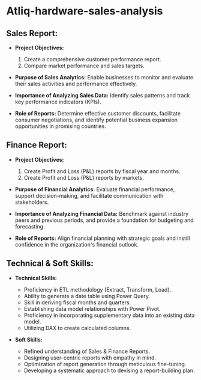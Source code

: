 # Atliq-hardware-sales-analysis
## Sales Report:

- **Project Objectives:**
    1. Create a comprehensive customer performance report.
    2. Compare market performance and sales targets.

- **Purpose of Sales Analytics:** Enable businesses to monitor and evaluate their sales activities and performance effectively.

- **Importance of Analyzing Sales Data:** Identify sales patterns and track key performance indicators (KPIs).

- **Role of Reports:** Determine effective customer discounts, facilitate consumer negotiations, and identify potential business expansion opportunities in promising countries.

## Finance Report:

- **Project Objectives:**
    1. Create Profit and Loss (P&L) reports by fiscal year and months.
    2. Create Profit and Loss (P&L) reports by markets.

- **Purpose of Financial Analytics:** Evaluate financial performance, support decision-making, and facilitate communication with stakeholders.

- **Importance of Analyzing Financial Data:** Benchmark against industry peers and previous periods, and provide a foundation for budgeting and forecasting.

- **Role of Reports:** Align financial planning with strategic goals and instill confidence in the organization's financial outlook.

## Technical & Soft Skills:

- **Technical Skills:**
    - Proficiency in ETL methodology (Extract, Transform, Load).
    - Ability to generate a date table using Power Query.
    - Skill in deriving fiscal months and quarters.
    - Establishing data model relationships with Power Pivot.
    - Proficiency in incorporating supplementary data into an existing data model.
    - Utilizing DAX to create calculated columns.

- **Soft Skills:**
    - Refined understanding of Sales & Finance Reports.
    - Designing user-centric reports with empathy in mind.
    - Optimization of report generation through meticulous fine-tuning.
    - Developing a systematic approach to devising a report-building plan.
